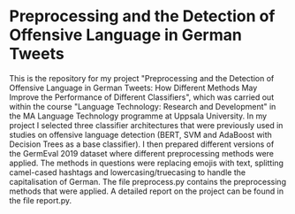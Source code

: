 # Preprocessing and the Detection of Offensive Language in German Tweets

This is the repository for my project "Preprocessing and the Detection of Offensive Language in German Tweets: How Different Methods May Improve the Performance of
Different Classifiers", which was carried out within the course "Language Technology: Research and Development" in the MA Language Technology programme at Uppsala University. In my project I selected three classifier architectures that were previously used in studies on offensive language detection (BERT, SVM and AdaBoost with Decision Trees as a base classifier). I then prepared different versions of the GermEval 2019 dataset where different preprocessing methods were applied. The methods in questions were replacing emojis with text, splitting camel-cased hashtags and lowercasing/truecasing to handle the capitalisation of German. The file preprocess.py contains the preprocessing methods that were applied. A detailed report on the project can be found in the file report.py. 
